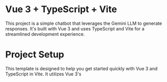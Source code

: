 # Vue 3 + TypeScript + Vite
This project is a simple chatbot that leverages the Gemini LLM to generate responses. It's built with Vue 3 and uses TypeScript and Vite for a streamlined development experience.

# Project Setup
This template is designed to help you get started quickly with Vue 3 and TypeScript in Vite. It utilizes Vue 3's <script setup> Single-File Components (SFCs), which offer a more concise and efficient way to write Vue components.

For more details on <script setup>, refer to the script setup documentation.

# Recommended IDE Support
For optimal development, we recommend exploring the project setup and IDE support guidelines in the official Vue Docs TypeScript Guide.

# About the Chatbot
Developer: Jeremy Lankford

This is a straightforward chatbot application where you can type your message and receive a response generated by the Gemini LLM. Simply enter your message in the input field and press Enter or click the "Send" button.
